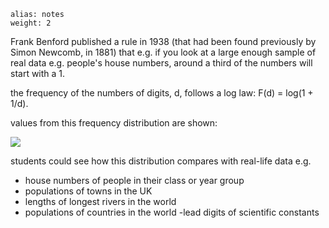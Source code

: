 ````
alias: notes
weight: 2
````

Frank Benford published a rule in 1938 (that had been found previously by Simon Newcomb, in 1881) that e.g. if you look at a large enough sample of real data e.g. people's house numbers, around a third of the numbers will start with a 1.


the frequency of the numbers of digits, d, follows a log law:
F(d) = log(1 + 1/d).

values from this frequency distribution are shown:

![ ](http://1.bp.blogspot.com/_Qyu9ZwQPqfQ/TRn05OheU7I/AAAAAAAAA2E/K1xG9XTFo4s/s1600/Picture1.png)

students could see how this distribution compares with
real-life data e.g.

- house numbers of people in their class or year group
- populations of towns in the UK
- lengths of longest rivers in the world
- populations of countries in the world
-lead digits of scientific constants